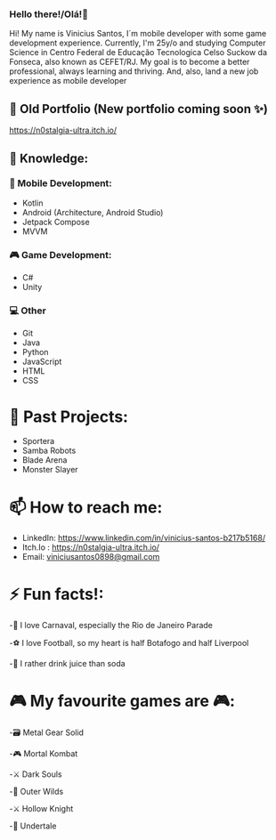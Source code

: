### Hello there!/Olá!👋
Hi! My name is Vinicius Santos, I´m mobile developer with some game development experience. Currently, I'm 25y/o and studying Computer Science in Centro Federal de Educação Tecnologica Celso Suckow da Fonseca, also known as CEFET/RJ.
My goal is to become a better professional, always learning and thriving. And, also, land a new job experience as mobile developer  

<!--
**N0stalgiaUltra/N0stalgiaUltra** is a ✨ _special_ ✨ repository because its `README.md` (this file) appears on your GitHub profile.-->

## 📰 Old Portfolio (New portfolio coming soon ✨)
https://n0stalgia-ultra.itch.io/

## 🧠 Knowledge:
### 📱 Mobile Development: 
- Kotlin
- Android (Architecture, Android Studio)
- Jetpack Compose
- MVVM

### 🎮 Game Development: 
- C#
- Unity

### 💻 Other 
- Git
- Java
- Python
- JavaScript
- HTML
- CSS


# 🌱 Past Projects:
- Sportera
- Samba Robots
- Blade Arena
- Monster Slayer


# 📫 How to reach me: 
- LinkedIn: https://www.linkedin.com/in/vinicius-santos-b217b5168/
- Itch.Io : https://n0stalgia-ultra.itch.io/
- Email: viniciusantos0898@gmail.com



# ⚡ Fun facts!:

-🥳 I love Carnaval, especially the Rio de Janeiro Parade

-⚽ I love Football, so my heart is half Botafogo and half Liverpool

-🍊 I rather drink juice than soda

# 🎮 My favourite games are 🎮:

-🗃️ Metal Gear Solid

-🎮 Mortal Kombat

-⚔️ Dark Souls

-👾 Outer Wilds

-⚔️ Hollow Knight

-🚶 Undertale

